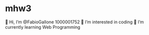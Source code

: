 # mhw3
👋 Hi, I’m @FabioGallone 1000001752
👀 I’m interested in coding
🌱 I’m currently learning Web Programming
